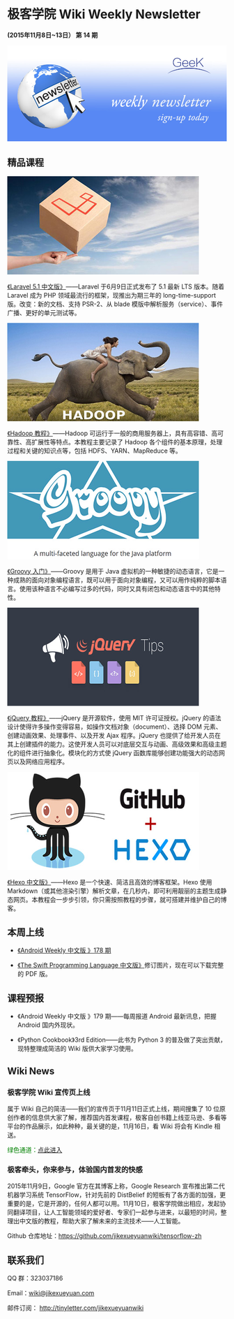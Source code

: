 # 极客学院 Wiki Weekly Newsletter 
 
**(2015年11月8日~13日） 第 14 期**                                                 

![newsletterlogo](images/newsletter-banner.jpg) 

## 精品课程

![](images/Laravel.jpg)

[《Laravel 5.1 中文版》](http://wiki.jikexueyuan.com/project/laravel-5.1/)——Laravel 于6月9日正式发布了 5.1 最新 LTS 版本。随着 Laravel 成为 PHP 领域最流行的框架，现推出为期三年的 long-time-support 版。改变：新的文档、支持 PSR-2、从 blade 模版中解析服务（service）、事件广播、更好的单元测试等。

![](images/hadoop.jpg)

[《Hadoop 教程》](http://wiki.jikexueyuan.com/project/hadoop/)——Hadoop 可运行于一般的商用服务器上，具有高容错、高可靠性、高扩展性等特点。本教程主要记录了 Hadoop 各个组件的基本原理，处理过程和关键的知识点等，包括 HDFS、YARN、MapReduce 等。

![](images/groovy.jpg)

[《Groovy 入门》](http://wiki.jikexueyuan.com/project/groovy-introduction/)——Groovy 是用于 Java 虚拟机的一种敏捷的动态语言，它是一种成熟的面向对象编程语言，既可以用于面向对象编程，又可以用作纯粹的脚本语言。使用该种语言不必编写过多的代码，同时又具有闭包和动态语言中的其他特性。

![](images/jquery.jpg)

[《jQuery 教程》](http://wiki.jikexueyuan.com/project/jquery-tutorial/)——jQuery 是开源软件，使用 MIT 许可证授权。jQuery 的语法设计使得许多操作变得容易，如操作文档对象（document）、选择 DOM 元素、创建动画效果、处理事件、以及开发 Ajax 程序。jQuery 也提供了给开发人员在其上创建插件的能力。这使开发人员可以对底层交互与动画、高级效果和高级主题化的组件进行抽象化。模块化的方式使 jQuery 函数库能够创建功能强大的动态网页以及网络应用程序。

![](images/hexo.jpg)

[《Hexo 中文版》](http://wiki.jikexueyuan.com/project/hexo-document/)——Hexo 是一个快速、简洁且高效的博客框架。Hexo 使用 Markdown（或其他渲染引擎）解析文章，在几秒内，即可利用靓丽的主题生成静态网页。本教程会一步步引领，你只需按照教程的步骤，就可搭建并维护自己的博客。

## 本周上线

- [《Android Weekly 中文版 》178 期](http://wiki.jikexueyuan.com/project/android-weekly/issue-178/index.html)

- [《The Swift Programming Language 中文版》](http://wiki.jikexueyuan.com/project/swift/)修订图片，现在可以下载完整的 PDF 版。

## 课程预报

- 《Android Weekly 中文版 》179 期——每周报道 Android 最新讯息，把握 Android 国内外现状。

- 《Python Cookbook》3rd Edition——此书为 Python 3 的普及做了突出贡献，现特整理成简洁的 Wiki 版供大家学习使用。

## Wiki News

### 极客学院 Wiki 宣传页上线

属于 Wiki 自己的简洁——我们的宣传页于11月11日正式上线，期间搜集了 10 位原创作者的信息供大家了解，推荐国内首发课程，极客自创书籍上线亚马逊、多看等平台的作品展示，如此种种，最关键的是，11月16日，看 Wiki 将会有 Kindle 相送。

<font color="green">绿色通道：[点此进入](http://e.jikexueyuan.com/wikiweek.html?huodong=wikiweek_shouye_banner_1111)</font>

### 极客牵头，你来参与，体验国内首发的快感

2015年11月9日，Google 官方在其博客上称，Google Research 宣布推出第二代机器学习系统 TensorFlow，针对先前的 DistBelief 的短板有了各方面的加强，更重要的是，它是开源的，任何人都可以用。11月10日，极客学院做出相应，发起协同翻译项目，让人工智能领域的爱好者、专家们一起参与进来，以最短的时间，整理出中文版的教程，帮助大家了解未来的主流技术——人工智能。

Github 仓库地址：<https://github.com/jikexueyuanwiki/tensorflow-zh>

## 联系我们

QQ 群：323037186

Email：wiki@jikexueyuan.com

邮件订阅： <http://tinyletter.com/jikexueyuanwiki>

